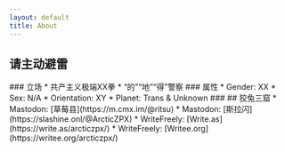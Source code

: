 ```yaml
---
layout: default
title: About
---
```


<h2>请主动避雷</h2>
### 立场
* 共产主义极端XX拳
* “的”“地”“得”警察
### 属性
* Gender: XX
* Sex: N/A
* Orientation: XY
* Planet: Trans & Unknown
### 
## 狡兔三窟
* Mastodon: [草莓县](https://m.cmx.im/@ritsu)
* Mastodon: [斯拉闪](https://slashine.onl/@ArcticZPX)
* WriteFreely: [Write.as](https://write.as/arcticzpx/)
* WriteFreely: [Writee.org](https://writee.org/arcticzpx/)

